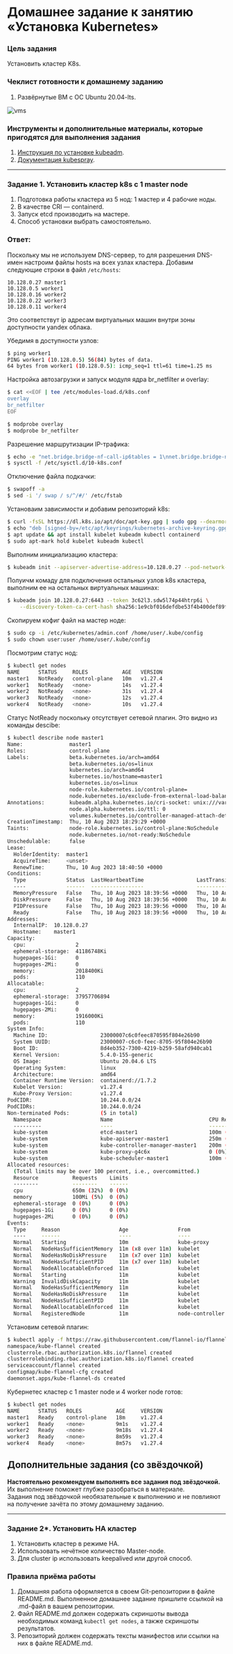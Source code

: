 # Домашнее задание к занятию «Установка Kubernetes»

### Цель задания

Установить кластер K8s.

### Чеклист готовности к домашнему заданию

1. Развёрнутые ВМ с ОС Ubuntu 20.04-lts.

![vms](./media/vms.png)

### Инструменты и дополнительные материалы, которые пригодятся для выполнения задания

1. [Инструкция по установке kubeadm](https://kubernetes.io/docs/setup/production-environment/tools/kubeadm/create-cluster-kubeadm/).
2. [Документация kubespray](https://kubespray.io/).

-----

### Задание 1. Установить кластер k8s с 1 master node

1. Подготовка работы кластера из 5 нод: 1 мастер и 4 рабочие ноды.
2. В качестве CRI — containerd.
3. Запуск etcd производить на мастере.
4. Способ установки выбрать самостоятельно.

### Ответ:

Поскольку мы не используем DNS-сервер, то для разрешения DNS-имен настроим файлы hosts на всех узлах кластера.
Добавим следующие строки в файл `/etc/hosts`:
```
10.128.0.27 master1
10.128.0.5 worker1
10.128.0.16 worker2
10.128.0.22 worker3
10.128.0.11 worker4
```
Это соответствут ip адресам виртуальных машин внутри зоны доступности yandex облака.

Убедимя в доступности узлов:
```bash
$ ping worker1
PING worker1 (10.128.0.5) 56(84) bytes of data.
64 bytes from worker1 (10.128.0.5): icmp_seq=1 ttl=61 time=1.25 ms
```

Настройка автозагрузки и запуск модуля ядра br_netfilter и overlay:
```bash
$ cat <<EOF | tee /etc/modules-load.d/k8s.conf
overlay
br_netfilter
EOF
```
```bash
$ modprobe overlay
$ modprobe br_netfilter
```

Разрешение маршрутизации IP-трафика:
```bash
$ echo -e "net.bridge.bridge-nf-call-ip6tables = 1\nnet.bridge.bridge-nf-call-iptables = 1\nnet.ipv4.ip_forward = 1" > /etc/sysctl.d/10-k8s.conf
$ sysctl -f /etc/sysctl.d/10-k8s.conf
```

Отключение файла подкачки:
```bash
$ swapoff -a
$ sed -i '/ swap / s/^/#/' /etc/fstab
```

Установаим зависимости и добавим репозиторий k8s:

```bash
$ curl -fsSL https://dl.k8s.io/apt/doc/apt-key.gpg | sudo gpg --dearmor -o /etc/apt/keyrings/kubernetes-archive-keyring.gpg
$ echo "deb [signed-by=/etc/apt/keyrings/kubernetes-archive-keyring.gpg] https://apt.kubernetes.io/ kubernetes-xenial main" | sudo tee /etc/apt/sources.list.d/kubernetes.list 
$ apt update && apt install kubelet kubeadm kubectl containerd
$ sudo apt-mark hold kubelet kubeadm kubectl
```

Выполним инициализацию кластера:
```bash
$ kubeadm init --apiserver-advertise-address=10.128.0.27 --pod-network-cidr 10.244.0.0/16 --apiserver-cert-extra-sans=158.160.35.97
```

Полуичм комаду для подключения остальных узлов k8s кластера, выполним ее на остальных виртуальных машинах:
```bash
$ kubeadm join 10.128.0.27:6443 --token 3c62l3.sdw5l74p44htrp6i \
	--discovery-token-ca-cert-hash sha256:1e9cbf016defdbe53f4b400def89f7ab70cb0fbd6011792fef35fdde0346a521
```

Скопируем кофиг файл на мастер ноде:
```bash
$ sudo cp -i /etc/kubernetes/admin.conf /home/user/.kube/config
$ sudo chown user:user /home/user/.kube/config
```

Посмотрим статус нод:
```bash
$ kubectl get nodes
NAME      STATUS     ROLES           AGE   VERSION
master1   NotReady   control-plane   10m   v1.27.4
worker1   NotReady   <none>          14s   v1.27.4
worker2   NotReady   <none>          31s   v1.27.4
worker3   NotReady   <none>          12s   v1.27.4
worker4   NotReady   <none>          10s   v1.27.4
```

Статус NotReady поскольку отсутствует сетевой плагин. Это видно из команды descibe:
```bash
$ kubectl describe node master1
Name:               master1
Roles:              control-plane
Labels:             beta.kubernetes.io/arch=amd64
                    beta.kubernetes.io/os=linux
                    kubernetes.io/arch=amd64
                    kubernetes.io/hostname=master1
                    kubernetes.io/os=linux
                    node-role.kubernetes.io/control-plane=
                    node.kubernetes.io/exclude-from-external-load-balancers=
Annotations:        kubeadm.alpha.kubernetes.io/cri-socket: unix:///var/run/containerd/containerd.sock
                    node.alpha.kubernetes.io/ttl: 0
                    volumes.kubernetes.io/controller-managed-attach-detach: true
CreationTimestamp:  Thu, 10 Aug 2023 18:29:29 +0000
Taints:             node-role.kubernetes.io/control-plane:NoSchedule
                    node.kubernetes.io/not-ready:NoSchedule
Unschedulable:      false
Lease:
  HolderIdentity:  master1
  AcquireTime:     <unset>
  RenewTime:       Thu, 10 Aug 2023 18:40:50 +0000
Conditions:
  Type             Status  LastHeartbeatTime                 LastTransitionTime                Reason                       Message
  ----             ------  -----------------                 ------------------                ------                       -------
  MemoryPressure   False   Thu, 10 Aug 2023 18:39:56 +0000   Thu, 10 Aug 2023 18:29:25 +0000   KubeletHasSufficientMemory   kubelet has sufficient memory available
  DiskPressure     False   Thu, 10 Aug 2023 18:39:56 +0000   Thu, 10 Aug 2023 18:29:25 +0000   KubeletHasNoDiskPressure     kubelet has no disk pressure
  PIDPressure      False   Thu, 10 Aug 2023 18:39:56 +0000   Thu, 10 Aug 2023 18:29:25 +0000   KubeletHasSufficientPID      kubelet has sufficient PID available
  Ready            False   Thu, 10 Aug 2023 18:39:56 +0000   Thu, 10 Aug 2023 18:29:25 +0000   KubeletNotReady              container runtime network not ready: NetworkReady=false reason:NetworkPluginNotReady message:Network plugin returns error: cni plugin not initialized
Addresses:
  InternalIP:  10.128.0.27
  Hostname:    master1
Capacity:
  cpu:                2
  ephemeral-storage:  41186748Ki
  hugepages-1Gi:      0
  hugepages-2Mi:      0
  memory:             2018400Ki
  pods:               110
Allocatable:
  cpu:                2
  ephemeral-storage:  37957706894
  hugepages-1Gi:      0
  hugepages-2Mi:      0
  memory:             1916000Ki
  pods:               110
System Info:
  Machine ID:                 23000007c6c0feec870595f804e26b90
  System UUID:                23000007-c6c0-feec-8705-95f804e26b90
  Boot ID:                    8d4eb352-7300-4219-b259-58afd940cab1
  Kernel Version:             5.4.0-155-generic
  OS Image:                   Ubuntu 20.04.6 LTS
  Operating System:           linux
  Architecture:               amd64
  Container Runtime Version:  containerd://1.7.2
  Kubelet Version:            v1.27.4
  Kube-Proxy Version:         v1.27.4
PodCIDR:                      10.244.0.0/24
PodCIDRs:                     10.244.0.0/24
Non-terminated Pods:          (5 in total)
  Namespace                   Name                               CPU Requests  CPU Limits  Memory Requests  Memory Limits  Age
  ---------                   ----                               ------------  ----------  ---------------  -------------  ---
  kube-system                 etcd-master1                       100m (5%)     0 (0%)      100Mi (5%)       0 (0%)         11m
  kube-system                 kube-apiserver-master1             250m (12%)    0 (0%)      0 (0%)           0 (0%)         11m
  kube-system                 kube-controller-manager-master1    200m (10%)    0 (0%)      0 (0%)           0 (0%)         11m
  kube-system                 kube-proxy-g4c6x                   0 (0%)        0 (0%)      0 (0%)           0 (0%)         11m
  kube-system                 kube-scheduler-master1             100m (5%)     0 (0%)      0 (0%)           0 (0%)         11m
Allocated resources:
  (Total limits may be over 100 percent, i.e., overcommitted.)
  Resource           Requests    Limits
  --------           --------    ------
  cpu                650m (32%)  0 (0%)
  memory             100Mi (5%)  0 (0%)
  ephemeral-storage  0 (0%)      0 (0%)
  hugepages-1Gi      0 (0%)      0 (0%)
  hugepages-2Mi      0 (0%)      0 (0%)
Events:
  Type     Reason                   Age                From             Message
  ----     ------                   ----               ----             -------
  Normal   Starting                 10m                kube-proxy       
  Normal   NodeHasSufficientMemory  11m (x8 over 11m)  kubelet          Node master1 status is now: NodeHasSufficientMemory
  Normal   NodeHasNoDiskPressure    11m (x7 over 11m)  kubelet          Node master1 status is now: NodeHasNoDiskPressure
  Normal   NodeHasSufficientPID     11m (x7 over 11m)  kubelet          Node master1 status is now: NodeHasSufficientPID
  Normal   NodeAllocatableEnforced  11m                kubelet          Updated Node Allocatable limit across pods
  Normal   Starting                 11m                kubelet          Starting kubelet.
  Warning  InvalidDiskCapacity      11m                kubelet          invalid capacity 0 on image filesystem
  Normal   NodeHasSufficientMemory  11m                kubelet          Node master1 status is now: NodeHasSufficientMemory
  Normal   NodeHasNoDiskPressure    11m                kubelet          Node master1 status is now: NodeHasNoDiskPressure
  Normal   NodeHasSufficientPID     11m                kubelet          Node master1 status is now: NodeHasSufficientPID
  Normal   NodeAllocatableEnforced  11m                kubelet          Updated Node Allocatable limit across pods
  Normal   RegisteredNode           11m                node-controller  Node master1 event: Registered Node master1 in Controller
```

Установим сетевой плагин:
```bash
$ kubectl apply -f https://raw.githubusercontent.com/flannel-io/flannel/master/Documentation/kube-flannel.yml
namespace/kube-flannel created
clusterrole.rbac.authorization.k8s.io/flannel created
clusterrolebinding.rbac.authorization.k8s.io/flannel created
serviceaccount/flannel created
configmap/kube-flannel-cfg created
daemonset.apps/kube-flannel-ds created
```

Кубернетес кластер с 1 master node и 4 worker node готов:
```bash
$ kubectl get nodes
NAME      STATUS   ROLES           AGE     VERSION
master1   Ready    control-plane   18m     v1.27.4
worker1   Ready    <none>          9m1s    v1.27.4
worker2   Ready    <none>          9m18s   v1.27.4
worker3   Ready    <none>          8m59s   v1.27.4
worker4   Ready    <none>          8m57s   v1.27.4
```

## Дополнительные задания (со звёздочкой)

**Настоятельно рекомендуем выполнять все задания под звёздочкой.** Их выполнение поможет глубже разобраться в материале.   
Задания под звёздочкой необязательные к выполнению и не повлияют на получение зачёта по этому домашнему заданию. 

------
### Задание 2*. Установить HA кластер

1. Установить кластер в режиме HA.
2. Использовать нечётное количество Master-node.
3. Для cluster ip использовать keepalived или другой способ.

### Правила приёма работы

1. Домашняя работа оформляется в своем Git-репозитории в файле README.md. Выполненное домашнее задание пришлите ссылкой на .md-файл в вашем репозитории.
2. Файл README.md должен содержать скриншоты вывода необходимых команд `kubectl get nodes`, а также скриншоты результатов.
3. Репозиторий должен содержать тексты манифестов или ссылки на них в файле README.md.
